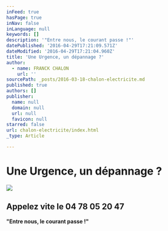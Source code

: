 ```yaml
---
inFeed: true
hasPage: true
inNav: false
inLanguage: null
keywords: []
description: '"Entre nous, le courant passe !"'
datePublished: '2016-04-29T17:21:09.571Z'
dateModified: '2016-04-29T17:21:04.960Z'
title: 'Une Urgence, un dépannage ?'
author:
  - name: FRANCK CHALON
    url: ''
sourcePath: _posts/2016-03-18-chalon-electricite.md
published: true
authors: []
publisher:
  name: null
  domain: null
  url: null
  favicon: null
starred: false
url: chalon-electricite/index.html
_type: Article

---
```

# Une Urgence, un dépannage ?
![](https://the-grid-user-content.s3-us-west-2.amazonaws.com/dbc7fa7b-4b81-4e0c-82a4-b3765cbbd136.gif)

## Appelez vite le 04 78 05 20 47

**"Entre nous, le courant passe !"**